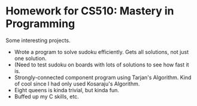 <h1>Homework for CS510: Mastery in Programming</h1>

Some interesting projects. 
<ul>
<li>Wrote a program to solve sudoku efficiently. Gets all solutions, not just one solution. </li>
<li>(Need to test sudoku on boards with lots of solutions to see how fast it is. </li>
<li>Strongly-connected component program using Tarjan's Algorithm. Kind of cool since I had only used Kosaraju's Algorithm. </li>
<li>Eight queens is kinda trivial, but kinda fun. </li>
<li>Buffed up my C skills, etc. </li>
</ul>
